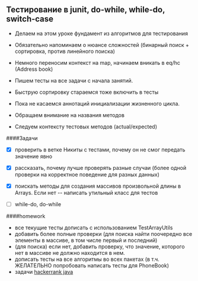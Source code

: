## Тестирование в junit, do-while, while-do, switch-case

- Делаем на этом уроке фундамент из алгоритмов для тестирования
- Обязательно напоминаем о нюансе сложностей (бинарный поиск + сортировка, против линейного поиска)
- Немного переносим контекст на map, начинаем вникать в eq/hc (Address book)

- Пишем тесты на все задачи с начала занятий. 
- Быструю сортировку стараемся тоже включить в тесты
- Пока не касаемся аннотаций инициализации жизненного цикла.
- Обращаем внимание на названия методов
- Следуем контексту тестовых методов (actual/expected)

####Задачи

- [x] проверить в ветке Никиты с тестами, почему он не смог передать значение явно
- [x] рассказать, почему лучше проверять разные случаи (более одной проверки на корректное поведение для разных данных)
- [x] поискать методы для создания массивов произвольной длины в Arrays. Если нет -- написать утильный класс для тестов

- [ ] while-do, do-while 

####homework
- все текущие тесты дописать с использованием TestArrayUtils 
- добавить более полные проверки (для поиска найти поочередно все элементы в массиве, в том числе первый и последний)
- (для поиска) если нет, добавить проверку, что значение, которого нет в массиве не должно находится в нем. 
- дописать тесты на все алгоритмы во всех пакетах (в т.ч. ЖЕЛАТЕЛЬНО попробовать написать тесты для PhoneBook)
- задачи [hackerrank java](https://www.hackerrank.com/domains/java?filters%5Bstatus%5D%5B%5D=unsolved&badge_type=java)


